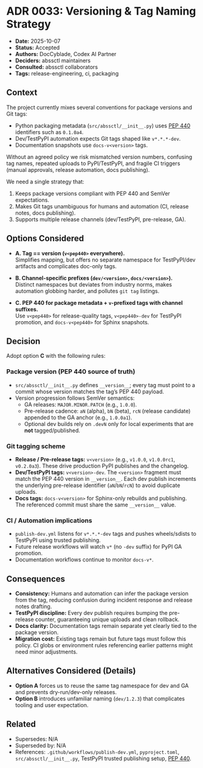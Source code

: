 # ADR 0033: Versioning & Tag Naming Strategy

- **Date:** 2025-10-07
- **Status:** Accepted
- **Authors:** DocCyblade, Codex AI Partner
- **Deciders:** abssctl maintainers
- **Consulted:** abssctl collaborators
- **Tags:** release-engineering, ci, packaging

## Context

The project currently mixes several conventions for package versions and Git
tags:

- Python packaging metadata (``src/abssctl/__init__.py``) uses [PEP 440](https://peps.python.org/pep-0440/)
  identifiers such as ``0.1.0a4``.
- Dev/TestPyPI automation expects Git tags shaped like ``v*.*.*-dev``.
- Documentation snapshots use ``docs-v<version>`` tags.

Without an agreed policy we risk mismatched version numbers, confusing tag
names, repeated uploads to PyPI/TestPyPI, and fragile CI triggers (manual
approvals, release automation, docs publishing).

We need a single strategy that:

1. Keeps package versions compliant with PEP 440 and SemVer expectations.
2. Makes Git tags unambiguous for humans and automation (CI, release notes,
   docs publishing).
3. Supports multiple release channels (dev/TestPyPI, pre-release, GA).

## Options Considered

- **A. Tag == version (``v<pep440>`` everywhere).**  
  Simplifies mapping, but offers no separate namespace for TestPyPI/dev
  artifacts and complicates doc-only tags.

- **B. Channel-specific prefixes (``dev/<version>``, ``docs/<version>``).**  
  Distinct namespaces but deviates from industry norms, makes automation
  globbing harder, and pollutes `git tag` listings.

- **C. PEP 440 for package metadata + ``v``-prefixed tags with channel suffixes.**  
  Use ``v<pep440>`` for release-quality tags, ``v<pep440>-dev`` for TestPyPI
  promotion, and ``docs-v<pep440>`` for Sphinx snapshots.

## Decision

Adopt option **C** with the following rules:

### Package version (PEP 440 source of truth)

- ``src/abssctl/__init__.py`` defines ``__version__``; every tag must point to a
  commit whose version matches the tag’s PEP 440 payload.
- Version progression follows SemVer semantics:
  - GA releases: ``MAJOR.MINOR.PATCH`` (e.g., ``1.0.0``).
  - Pre-release cadence: ``aN`` (alpha), ``bN`` (beta), ``rcN`` (release
    candidate) appended to the GA anchor (e.g., ``1.0.0a1``).
  - Optional dev builds rely on ``.devN`` only for local experiments that are
    **not** tagged/published.

### Git tagging scheme

- **Release / Pre-release tags:** ``v<version>`` (e.g., ``v1.0.0``,
  ``v1.0.0rc1``, ``v0.2.0a3``). These drive production PyPI publishes and the
  changelog.
- **Dev/TestPyPI tags:** ``v<version>-dev``. The ``<version>`` fragment must
  match the PEP 440 version in ``__version__``. Each dev publish increments
  the underlying pre-release identifier (``aN``/``bN``/``rcN``) to avoid
  duplicate uploads.
- **Docs tags:** ``docs-v<version>`` for Sphinx-only rebuilds and publishing.
  The referenced commit must share the same ``__version__`` value.

### CI / Automation implications

- ``publish-dev.yml`` listens for ``v*.*.*-dev`` tags and pushes wheels/sdists
  to TestPyPI using trusted publishing.
- Future release workflows will watch ``v*`` (no ``-dev`` suffix) for PyPI GA
  promotion.
- Documentation workflows continue to monitor ``docs-v*``.

## Consequences

- **Consistency:** Humans and automation can infer the package version from the
  tag, reducing confusion during incident response and release notes drafting.
- **TestPyPI discipline:** Every dev publish requires bumping the pre-release
  counter, guaranteeing unique uploads and clean rollback.
- **Docs clarity:** Documentation tags remain separate yet clearly tied to the
  package version.
- **Migration cost:** Existing tags remain but future tags must follow this
  policy. CI globs or environment rules referencing earlier patterns might need
  minor adjustments.

## Alternatives Considered (Details)

- **Option A** forces us to reuse the same tag namespace for dev and GA and
  prevents dry-run/dev-only releases.
- **Option B** introduces unfamiliar naming (``dev/1.2.3``) that complicates
  tooling and user expectation.

## Related

- Supersedes: N/A
- Superseded by: N/A
- References: `.github/workflows/publish-dev.yml`, `pyproject.toml`,
  `src/abssctl/__init__.py`, TestPyPI trusted publishing setup,
  [PEP 440](https://peps.python.org/pep-0440/).
